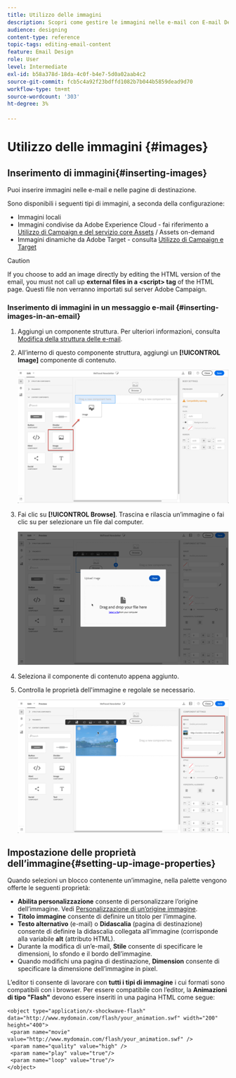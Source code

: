 ```yaml
---
title: Utilizzo delle immagini
description: Scopri come gestire le immagini nelle e-mail con E-mail Designer.
audience: designing
content-type: reference
topic-tags: editing-email-content
feature: Email Design
role: User
level: Intermediate
exl-id: b58a378d-18da-4c0f-b4e7-5d0a02aab4c2
source-git-commit: fcb5c4a92f23bdffd1082b7b044b5859dead9d70
workflow-type: tm+mt
source-wordcount: '303'
ht-degree: 3%

---
```


# Utilizzo delle immagini {#images}

## Inserimento di immagini{#inserting-images}

Puoi inserire immagini nelle e-mail e nelle pagine di destinazione.

Sono disponibili i seguenti tipi di immagini, a seconda della configurazione:

* Immagini locali
* Immagini condivise da Adobe Experience Cloud - fai riferimento a [Utilizzo di Campaign e del servizio core Assets](../../integrating/using/working-with-campaign-and-assets-core-service.md) / Assets on-demand
* Immagini dinamiche da Adobe Target - consulta [Utilizzo di Campaign e Target](../../integrating/using/about-campaign-target-integration.md)

>[!CAUTION]
>
>If you choose to add an image directly by editing the HTML version of the email, you must not call up **external files in a &lt;script> tag** of the HTML page. Questi file non verranno importati sul server Adobe Campaign.

### Inserimento di immagini in un messaggio e-mail {#inserting-images-in-an-email}

1. Aggiungi un componente struttura. Per ulteriori informazioni, consulta [Modifica della struttura delle e-mail](../../designing/using/designing-from-scratch.md#defining-the-email-structure).
1. All’interno di questo componente struttura, aggiungi un **[!UICONTROL Image]** componente di contenuto.

   ![](assets/des_insert_images_1.png)

1. Fai clic su **[!UICONTROL Browse]**. Trascina e rilascia un’immagine o fai clic su per selezionare un file dal computer.

   ![](assets/des_insert_images_2.png)

1. Seleziona il componente di contenuto appena aggiunto.
1. Controlla le proprietà dell&#39;immagine e regolale se necessario.

   ![](assets/des_insert_images_3.png)

## Impostazione delle proprietà dell’immagine{#setting-up-image-properties}

Quando selezioni un blocco contenente un’immagine, nella palette vengono offerte le seguenti proprietà:

* **Abilita personalizzazione** consente di personalizzare l’origine dell’immagine. Vedi [Personalizzazione di un’origine immagine](../../designing/using/personalization.md#personalizing-an-image-source).
* **Titolo immagine** consente di definire un titolo per l’immagine.
* **Testo alternativo** (e-mail) o **Didascalia** (pagina di destinazione) consente di definire la didascalia collegata all’immagine (corrisponde alla variabile **alt** (attributo HTML).
* Durante la modifica di un’e-mail, **Stile** consente di specificare le dimensioni, lo sfondo e il bordo dell’immagine.
* Quando modifichi una pagina di destinazione, **Dimension** consente di specificare la dimensione dell’immagine in pixel.

L’editor ti consente di lavorare con **tutti i tipi di immagine** i cui formati sono compatibili con i browser. Per essere compatibile con l’editor, la **Animazioni di tipo &quot;Flash&quot;** devono essere inseriti in una pagina HTML come segue:

```
<object type="application/x-shockwave-flash" data="http://www.mydomain.com/flash/your_animation.swf" width="200" height="400">
 <param name="movie" value="http://www.mydomain.com/flash/your_animation.swf" />
 <param name="quality" value="high" />
 <param name="play" value="true"/>
 <param name="loop" value="true"/> 
</object>
```

<!--
## Modifying images with the Adobe Creative SDK{#modifying-images-with-the-adobe-creative-sdk}

You can edit images and use a complete set of features powered by the Adobe Creative SDK to enhance your images directly in the content editor when editing emails or landing pages.

The image editor offers a powerful, full-featured image editing UI component that allows you to edit images and apply effects and frames, original high-quality stickers, beautiful overlays, fun features like tilt shift and color splash, pro-level adjustments and more.

To modify an image with the Adobe Creative SDK:

1. Select the image.
1. In the toolbar, click the Creative Cloud icon.

   ![](assets/des_creative_sdk_icon.png)

1. Select the tool you want to use through the icons on the top of the window to modify the image.

   ![](assets/email_designer_ccsdktoolbar.png)

1. Click **[!UICONTROL Save]** when modifications are done. The updated image is saved on Adobe Campaign server and ready to be used.

>[!NOTE]
>
>Tools offered in the image editor cannot be customized.
-->
